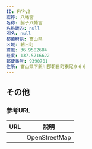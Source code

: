 ```yaml
---
ID: FYPy2
総称: 八幡宮
名称: 脇子八幡宮
名称読み: null
別名: null
都道府県: 富山県
区域: 朝日町
緯度: 36.9582684
経度: 137.5716622
郵便番号: 9390701
住所: 富山県下新川郡朝日町横尾９６６
---
```


## その他

### 参考URL

| URL | 説明          |
| --- | ------------- |
|     | OpenStreetMap |
